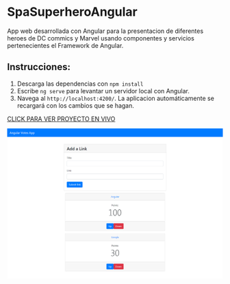 # SpaSuperheroAngular

App web desarrollada con Angular para la presentacion de diferentes heroes de DC commics y Marvel usando componentes y servicios pertenecientes el Framework de Angular.

## Instrucciones:

1. Descarga las dependencias con `npm install` 
2. Escribe `ng serve` para levantar un servidor local con Angular.
3. Navega al `http://localhost:4200/`. La aplicacion automáticamente se recargará con los cambios que se hagan.

[CLICK PARA VER PROYECTO EN VIVO](https://fhranko.github.io/angular-votes-app)

![](src/assets/screencapture-votes.png)
